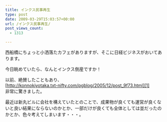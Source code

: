 ```yaml
---
title: インクス民事再生
type: post
date: 2009-03-29T15:03:57+00:00
url: /インクス民事再生/
post_views_count:
  - 1313

---
```

西船橋にちょっと小洒落たカフェがありますが、そこに日経ビジネスがおいてあります。

今日眺めていたら、なんとインクス倒産ですか！

以前、絶賛したこともあり、  
[http://konnokiyotaka.txt-nifty.com/pgblog/2005/12/post_9f73.html][1]  
非常に驚きました。

最近は新丸ビルに会社を構えていたとのことで、成果物が良くても運営が良くないと良い結果にならないのかとか、一部だけが良くても全体としては並だったのかとか、色々考えてしまいます・・・。

 [1]: http://konnokiyotaka.txt-nifty.com/pgblog/2005/12/post_9f73.html "http://konnokiyotaka.txt-nifty.com/pgblog/2005/12/post_9f73.html"